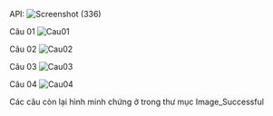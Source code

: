 API:
![Screenshot (336)](https://user-images.githubusercontent.com/99703868/193494914-cd78c44b-1239-43c7-b76e-6ea8ccd4f788.png)


Câu 01
![Cau01](https://user-images.githubusercontent.com/99703868/191989371-1a084206-36f7-4c26-b688-775210c7c449.png)

Câu 02
![Cau02](https://user-images.githubusercontent.com/99703868/192009105-dc2f55c0-c0bf-463d-82ea-ee15f1270472.png)

Câu 03
![Cau03](https://user-images.githubusercontent.com/99703868/192014524-8d944202-af28-44b8-8a94-dca8a1ae19a1.png)

Câu 04
![Cau04](https://user-images.githubusercontent.com/99703868/192143212-3e48860a-ac97-456b-914a-285111437d92.png)

Các câu còn lại hình minh chứng ở trong thư mục Image_Successful


